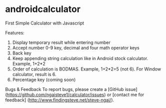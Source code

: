 # androidcalculator
First Simple Calculator with Javascript

Features:
1. Display temporary result while entering number
2. Accept number 0-9 key, decimal and four math operator keys
3. Back key
4. Keep appending string calculation like in Android stock calculator. Example, 1+2*2
5. Order of calculation is BODMAS. Example, 1+2*2=5 (not 6). For Window calculator, result is 6.
6. Percentage key (coming soon)

Bugs & Feedback
To report bugs, please create a [GitHub issue] (https://github.com/ngaisteve1/calculator/issues) or [contact me for feedback]  (http://www.findingsteve.net/steve-ngai/).
